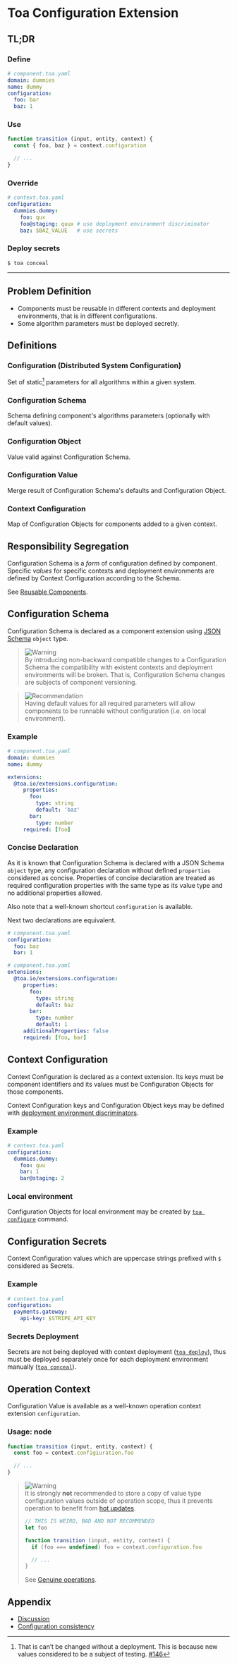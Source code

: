 # Toa Configuration Extension

## TL;DR

### Define

```yaml
# component.toa.yaml
domain: dummies
name: dummy
configuration:
  foo: bar
  baz: 1
```

### Use

```javascript
function transition (input, entity, context) {
  const { foo, baz } = context.configuration

  // ...
}
```

### Override

```yaml
# context.toa.yaml
configuration:
  dummies.dummy:
    foo: qux
    foo@staging: quux # use deployment environment discriminator
    baz: $BAZ_VALUE   # use secrets
```

### Deploy secrets

```shell
$ toa conceal
```

---

## Problem Definition

- Components must be reusable in different contexts and deployment environments,
  that is in different configurations.
- Some algorithm parameters must be deployed secretly.

## Definitions

### Configuration (Distributed System Configuration)

Set of static[^1] parameters for all algorithms within a given system.

### Configuration Schema

Schema defining component's algorithms parameters (optionally with default
values).

### Configuration Object

Value valid against Configuration Schema.

### Configuration Value

Merge result of Configuration Schema's defaults and Configuration Object.

### Context Configuration

Map of Configuration Objects for components added to a given context.

## Responsibility Segregation

Configuration Schema is a *form* of configuration defined by component. Specific *values* for
specific contexts and deployment environments are defined by Context Configuration according to the
Schema.

See [Reusable Components](#).

## Configuration Schema

Configuration Schema is declared as a component extension
using [JSON Schema](https://json-schema.org) `object` type.

> ![Warning](https://img.shields.io/badge/Warning-yellow)<br/>
> By introducing non-backward compatible changes to a Configuration Schema the compatibility
> with existent contexts and deployment environments will be broken. That is, Configuration
> Schema changes are subjects of component versioning.

> ![Recommendation](https://img.shields.io/badge/Recommendation-green)<br/>
> Having default values for all required parameters will allow components to be runnable
> without configuration (i.e. on local environment).

### Example

```yaml
# component.toa.yaml
domain: dummies
name: dummy

extensions:
  @toa.io/extensions.configuration:
     properties:
       foo:
         type: string
         default: 'baz'
       bar:
         type: number
     required: [foo]
```

### Concise Declaration

As it is known that Configuration Schema is declared with a JSON Schema `object` type, any
configuration declaration without defined `properties` considered as concise. Properties of concise
declaration are treated as required configuration properties with the same type as its value
type and no additional properties allowed.

Also note that a well-known shortcut `configuration` is available.

Next two declarations are equivalent.

```yaml
# component.toa.yaml
configuration:
  foo: baz
  bar: 1
```

```yaml
# component.toa.yaml
extensions:
  @toa.io/extensions.configuration:
     properties:
       foo:
         type: string
         default: baz
       bar:
         type: number
         default: 1
     additionalProperties: false
     required: [foo, bar]
```

## Context Configuration

Context Configuration is declared as a context extension. Its keys must be
component identifiers and its values must be Configuration Objects for those
components.

Context Configuration keys and Configuration Object keys may be defined
with [deployment environment discriminators](#).

### Example

```yaml
# context.toa.yaml
configuration:
  dummies.dummy:
    foo: quu
    bar: 1
    bar@staging: 2
```

### Local environment

Configuration Objects for local environment may be created
by [`toa configure`](../../runtime/cli/readme.md#configure) command.

## Configuration Secrets

Context Configuration values which are uppercase strings prefixed with `$`
considered as Secrets.

### Example

```yaml
# context.toa.yaml
configuration:
  payments.gateway:
    api-key: $STRIPE_API_KEY
```

### Secrets Deployment

Secrets are not being deployed with context
deployment ([`toa deploy`](../../runtime/cli/readme.md#deploy)),
thus must be deployed separately once for each deployment environment
manually ([`toa conceal`](../../runtime/cli/readme.md#conceal)).

## Operation Context

Configuration Value is available as a well-known operation context extension `configuration`.

### Usage: node

```javascript
function transition (input, entity, context) {
  const foo = context.configiuration.foo

  // ...
}
```

> ![Warning](https://img.shields.io/badge/Warning-yellow)<br/>
> It is strongly **not** recommended to store a copy of value type configuration
> values outside of operation scope, thus it prevents operation to benefit
> from [hot updates](#).
>
> ```javascript
> // THIS IS WEIRD, BAD AND NOT RECOMMENDED
> let foo
> 
> function transition (input, entity, context) {
>   if (foo === undefined) foo = context.configuration.foo
> 
>   // ...
> }
> ```
> See [Genuine operations](#).

## Appendix

- [Discussion](./docs/discussion.md)
- [Configuration consistency](./docs/consistency.md)

[^1]: That is can’t be changed without a deployment. This is because new values
considered to be a subject of
testing. [#146](https://github.com/toa-io/toa/issues/146)
